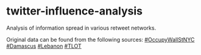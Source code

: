 # twitter-influence-analysis
Analysis of information spread in various retweet networks.

Original data can be found from the following sources: 
[#OccupyWallStNYC](https://networkrepository.com/rt-occupywallstnyc.php)
[#Damascus](https://networkrepository.com/rt-damascus.php)
[#Lebanon](https://networkrepository.com/rt-lebanon.php)
[#TLOT](https://networkrepository.com/rt-tlot.php)
